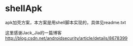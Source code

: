 # shellApk
apk加壳方案，本方案是用shell脚本实现的，具体见readme.txt

这里感谢Jack_Jia的一篇博客
http://blog.csdn.net/androidsecurity/article/details/8678399
